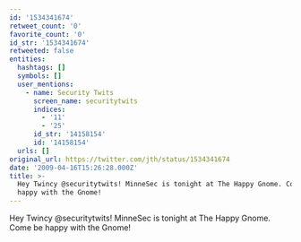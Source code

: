 ```yaml
---
id: '1534341674'
retweet_count: '0'
favorite_count: '0'
id_str: '1534341674'
retweeted: false
entities:
  hashtags: []
  symbols: []
  user_mentions:
    - name: Security Twits
      screen_name: securitytwits
      indices:
        - '11'
        - '25'
      id_str: '14158154'
      id: '14158154'
  urls: []
original_url: https://twitter.com/jth/status/1534341674
date: '2009-04-16T15:26:28.000Z'
title: >-
  Hey Twincy @securitytwits! MinneSec is tonight at The Happy Gnome. Come be
  happy with the Gnome!
---
```


Hey Twincy @securitytwits! MinneSec is tonight at The Happy Gnome. Come be happy with the Gnome!